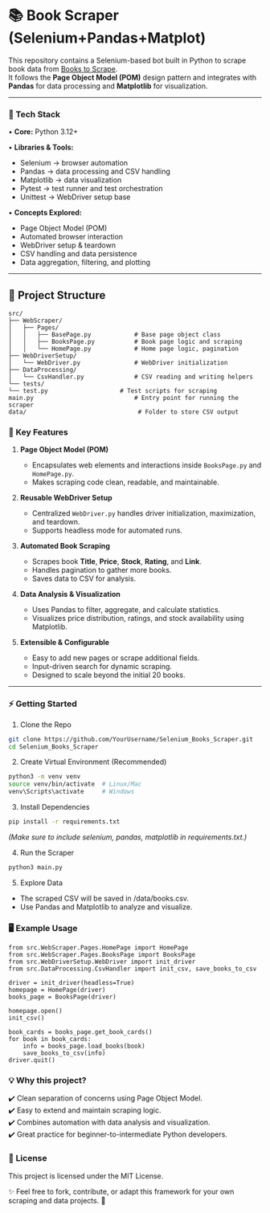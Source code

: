 # 📚 Book Scraper (Selenium+Pandas+Matplot)

This repository contains a Selenium-based bot built in Python to scrape book data from [Books to Scrape](https://books.toscrape.com).  
It follows the **Page Object Model (POM)** design pattern and integrates with **Pandas** for data processing and **Matplotlib** for visualization.

---

### 🚀 Tech Stack  
• **Core:** Python 3.12+  

• **Libraries & Tools:**  
  - Selenium → browser automation  
  - Pandas → data processing and CSV handling  
  - Matplotlib → data visualization  
  - Pytest → test runner and test orchestration  
  - Unittest → WebDriver setup base  

• **Concepts Explored:**  
  - Page Object Model (POM)  
  - Automated browser interaction  
  - WebDriver setup & teardown  
  - CSV handling and data persistence  
  - Data aggregation, filtering, and plotting  

---

## 📂 Project Structure
```
src/
├── WebScraper/
│   ├── Pages/
│   │   ├── BasePage.py            # Base page object class
│   │   ├── BooksPage.py           # Book page logic and scraping
│   │   └── HomePage.py            # Home page logic, pagination
├── WebDriverSetup/
│   └── WebDriver.py               # WebDriver initialization
├── DataProcessing/
│   └── CsvHandler.py              # CSV reading and writing helpers
└── tests/
└── test.py                    # Test scripts for scraping
main.py                            # Entry point for running the scraper
data/                               # Folder to store CSV output
````

### 🔑 Key Features

1. **Page Object Model (POM)**  
   - Encapsulates web elements and interactions inside `BooksPage.py` and `HomePage.py`.  
   - Makes scraping code clean, readable, and maintainable.

2. **Reusable WebDriver Setup**  
   - Centralized `WebDriver.py` handles driver initialization, maximization, and teardown.  
   - Supports headless mode for automated runs.

3. **Automated Book Scraping**  
   - Scrapes book **Title**, **Price**, **Stock**, **Rating**, and **Link**.  
   - Handles pagination to gather more books.  
   - Saves data to CSV for analysis.

4. **Data Analysis & Visualization**  
   - Uses Pandas to filter, aggregate, and calculate statistics.  
   - Visualizes price distribution, ratings, and stock availability using Matplotlib.

5. **Extensible & Configurable**  
   - Easy to add new pages or scrape additional fields.  
   - Input-driven search for dynamic scraping.  
   - Designed to scale beyond the initial 20 books.

---

### ⚡ Getting Started

1. Clone the Repo
```bash
git clone https://github.com/YourUsername/Selenium_Books_Scraper.git
cd Selenium_Books_Scraper
```
2. Create Virtual Environment (Recommended)
```bash
python3 -m venv venv
source venv/bin/activate  # Linux/Mac
venv\Scripts\activate     # Windows
```
3. Install Dependencies
```bash
pip install -r requirements.txt
```
_(Make sure to include selenium, pandas, matplotlib in requirements.txt.)_

4.	Run the Scraper
```bash
python3 main.py
```
5.	Explore Data
- The scraped CSV will be saved in /data/books.csv.
- Use Pandas and Matplotlib to analyze and visualize.

### 🖥️ Example Usage
```
from src.WebScraper.Pages.HomePage import HomePage
from src.WebScraper.Pages.BooksPage import BooksPage
from src.WebDriverSetup.WebDriver import init_driver
from src.DataProcessing.CsvHandler import init_csv, save_books_to_csv

driver = init_driver(headless=True)
homepage = HomePage(driver)
books_page = BooksPage(driver)

homepage.open()
init_csv()

book_cards = books_page.get_book_cards()
for book in book_cards:
    info = books_page.load_books(book)
    save_books_to_csv(info)
driver.quit()
```

### 💡 Why this project?

✔️ Clean separation of concerns using Page Object Model.  
✔️ Easy to extend and maintain scraping logic.  
✔️ Combines automation with data analysis and visualization.  
✔️ Great practice for beginner-to-intermediate Python developers.  

### 📜 License

This project is licensed under the MIT License.

✨ Feel free to fork, contribute, or adapt this framework for your own scraping and data projects. 🚀
